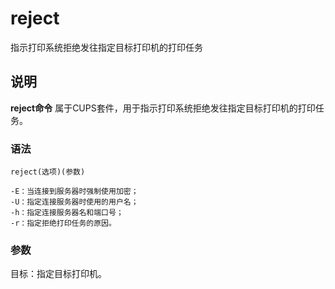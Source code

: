 reject
===

指示打印系统拒绝发往指定目标打印机的打印任务

## 说明

**reject命令** 属于CUPS套件，用于指示打印系统拒绝发往指定目标打印机的打印任务。

### 语法  

```
reject(选项)(参数)
```

  

```
-E：当连接到服务器时强制使用加密；
-U：指定连接服务器时使用的用户名；
-h：指定连接服务器名和端口号；
-r：指定拒绝打印任务的原因。
```

### 参数  

目标：指定目标打印机。


